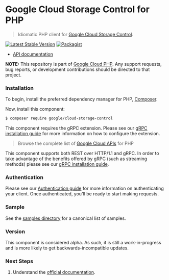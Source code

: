 # Google Cloud Storage Control for PHP

> Idiomatic PHP client for [Google Cloud Storage Control](https://cloud.google.com/storage).

[![Latest Stable Version](https://poser.pugx.org/google/cloud-storage-control/v/stable)](https://packagist.org/packages/google/cloud-storage-control) [![Packagist](https://img.shields.io/packagist/dm/google/cloud-storage-control.svg)](https://packagist.org/packages/google/cloud-storage-control)

* [API documentation](https://cloud.google.com/php/docs/reference/cloud-storage-control/latest)

**NOTE:** This repository is part of [Google Cloud PHP](https://github.com/googleapis/google-cloud-php). Any
support requests, bug reports, or development contributions should be directed to
that project.

### Installation

To begin, install the preferred dependency manager for PHP, [Composer](https://getcomposer.org/).

Now, install this component:

```sh
$ composer require google/cloud-storage-control
```

This component requires the gRPC extension. Please see our [gRPC installation guide](https://cloud.google.com/php/grpc)
for more information on how to configure the extension.

> Browse the complete list of [Google Cloud APIs](https://cloud.google.com/php/docs/reference)
> for PHP

This component supports both REST over HTTP/1.1 and gRPC. In order to take advantage of the benefits
offered by gRPC (such as streaming methods) please see our
[gRPC installation guide](https://cloud.google.com/php/grpc).

### Authentication

Please see our [Authentication guide](https://github.com/googleapis/google-cloud-php/blob/main/AUTHENTICATION.md) for more information
on authenticating your client. Once authenticated, you'll be ready to start making requests.

### Sample

See the [samples directory](https://github.com/googleapis/google-cloud-php-storage-control/tree/main/samples) for a canonical list of samples.

### Version

This component is considered alpha. As such, it is still a work-in-progress and is more likely to get backwards-incompatible updates.

### Next Steps

1. Understand the [official documentation](https://cloud.google.com/storage/docs/overview).
